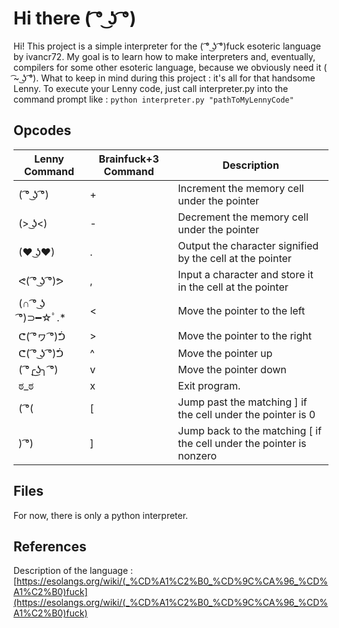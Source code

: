 # Hi there ( ͡° ͜ʖ ͡°)

Hi! This project is a simple interpreter for the ( ͡° ͜ʖ ͡°)fuck esoteric language by ivancr72. My goal is to learn how to make interpreters and, eventually, compilers for some other esoteric language, because we obviously need it ( ͡~ ͜ʖ ͡°).
What to keep in mind during this project : it's all for that handsome Lenny.
To execute your Lenny code, just call interpreter.py into the command prompt like :
`python interpreter.py "pathToMyLennyCode"`

## Opcodes

| Lenny Command | Brainfuck+3 Command | Description |
| --- | --- | --- |
|( ͡° ͜ʖ ͡°) | + | Increment the memory cell under the pointer |
|(> ͜ʖ<) | - | Decrement the memory cell under the pointer |
|(♥ ͜ʖ♥) | . | Output the character signified by the cell at the pointer |
|ᕙ( ͡° ͜ʖ ͡°)ᕗ | , | Input a character and store it in the cell at the pointer |
|(∩ ͡° ͜ʖ ͡°)⊃━☆ﾟ.* | < | Move the pointer to the left |
|ᕦ( ͡°ヮ ͡°)ᕥ | > | Move the pointer to the right |
|ᕦ( ͡° ͜ʖ ͡°)ᕥ | ^ | Move the pointer up |
|( ͡°╭͜ʖ╮ ͡°) | v | Move the pointer down |
|ಠ_ಠ | x | Exit program. |
|( ͡°( | [ | Jump past the matching ] if the cell under the pointer is 0 |
|) ͡°) | ] | Jump back to the matching [ if the cell under the pointer is nonzero |

## Files

For now, there is only a python interpreter.

## References
Description of the language :[https://esolangs.org/wiki/(_%CD%A1%C2%B0_%CD%9C%CA%96_%CD%A1%C2%B0)fuck](https://esolangs.org/wiki/(_%CD%A1%C2%B0_%CD%9C%CA%96_%CD%A1%C2%B0)fuck)


